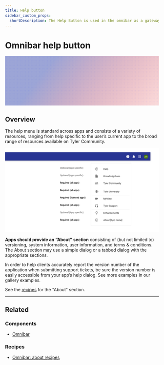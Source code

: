 ```yaml
---
title: Help button
sidebar_custom_props:
  shortDescription: The Help Button is used in the omnibar as a gateway to various help and informational options for the user.
---
```


# Omnibar help button

<ComponentVisual storybookUrl="https://forge.tylerdev.io/main/?path=/story/components-app-bar-help-button--default">

![](./images/help-button.png)

</ComponentVisual>

## Overview

The help menu is standard across apps and consists of a variety of resources, ranging from help specific to the user’s current app to the broad range of resources available on Tyler Community. 

<ImageBlock maxWidth="600px" padded={false}>

![Image of three actions within the omnibar.](./images/omni-desktop-help.png)

</ImageBlock>

**Apps should provide an “About” section** consisting of (but not limited to) versioning, system information, user information, and terms & conditions. The About section may use a simple dialog or a tabbed dialog with the appropriate sections. 

In order to help clients accurately report the version number of the application when submitting support tickets, be sure the version number is easily accessible from your app’s help dialog. See more examples in our gallery examples. 

See the [recipes](/recipes/omni-about) for the "About" section. 

--- 

## Related 

### Components

- [Omnibar](/components/omni/omnibar)

### Recipes

- [Omnibar: about recipes](/recipes/omni-about)
